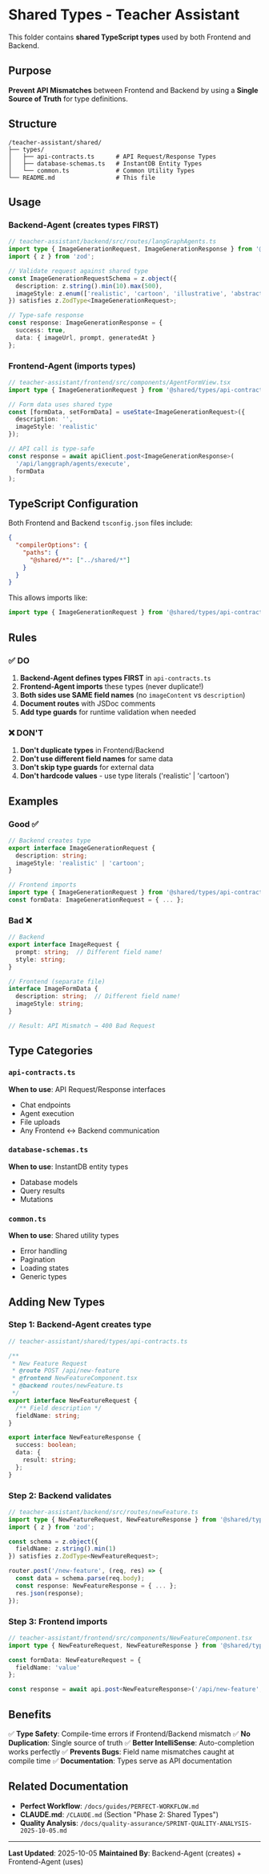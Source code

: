 # Shared Types - Teacher Assistant

This folder contains **shared TypeScript types** used by both Frontend and Backend.

## Purpose

**Prevent API Mismatches** between Frontend and Backend by using a **Single Source of Truth** for type definitions.

## Structure

```
/teacher-assistant/shared/
├── types/
│   ├── api-contracts.ts      # API Request/Response Types
│   ├── database-schemas.ts   # InstantDB Entity Types
│   └── common.ts             # Common Utility Types
└── README.md                 # This file
```

## Usage

### Backend-Agent (creates types FIRST)

```typescript
// teacher-assistant/backend/src/routes/langGraphAgents.ts
import type { ImageGenerationRequest, ImageGenerationResponse } from '@shared/types/api-contracts';
import { z } from 'zod';

// Validate request against shared type
const ImageGenerationRequestSchema = z.object({
  description: z.string().min(10).max(500),
  imageStyle: z.enum(['realistic', 'cartoon', 'illustrative', 'abstract'])
}) satisfies z.ZodType<ImageGenerationRequest>;

// Type-safe response
const response: ImageGenerationResponse = {
  success: true,
  data: { imageUrl, prompt, generatedAt }
};
```

### Frontend-Agent (imports types)

```typescript
// teacher-assistant/frontend/src/components/AgentFormView.tsx
import type { ImageGenerationRequest } from '@shared/types/api-contracts';

// Form data uses shared type
const [formData, setFormData] = useState<ImageGenerationRequest>({
  description: '',
  imageStyle: 'realistic'
});

// API call is type-safe
const response = await apiClient.post<ImageGenerationResponse>(
  '/api/langgraph/agents/execute',
  formData
);
```

## TypeScript Configuration

Both Frontend and Backend `tsconfig.json` files include:

```json
{
  "compilerOptions": {
    "paths": {
      "@shared/*": ["../shared/*"]
    }
  }
}
```

This allows imports like:
```typescript
import type { ImageGenerationRequest } from '@shared/types/api-contracts';
```

## Rules

### ✅ DO

1. **Backend-Agent defines types FIRST** in `api-contracts.ts`
2. **Frontend-Agent imports** these types (never duplicate!)
3. **Both sides use SAME field names** (no `imageContent` vs `description`)
4. **Document routes** with JSDoc comments
5. **Add type guards** for runtime validation when needed

### ❌ DON'T

1. **Don't duplicate types** in Frontend/Backend
2. **Don't use different field names** for same data
3. **Don't skip type guards** for external data
4. **Don't hardcode values** - use type literals ('realistic' | 'cartoon')

## Examples

### Good ✅

```typescript
// Backend creates type
export interface ImageGenerationRequest {
  description: string;
  imageStyle: 'realistic' | 'cartoon';
}

// Frontend imports
import type { ImageGenerationRequest } from '@shared/types/api-contracts';
const formData: ImageGenerationRequest = { ... };
```

### Bad ❌

```typescript
// Backend
export interface ImageRequest {
  prompt: string;  // Different field name!
  style: string;
}

// Frontend (separate file)
interface ImageFormData {
  description: string;  // Different field name!
  imageStyle: string;
}

// Result: API Mismatch → 400 Bad Request
```

## Type Categories

### `api-contracts.ts`

**When to use**: API Request/Response interfaces
- Chat endpoints
- Agent execution
- File uploads
- Any Frontend ↔ Backend communication

### `database-schemas.ts`

**When to use**: InstantDB entity types
- Database models
- Query results
- Mutations

### `common.ts`

**When to use**: Shared utility types
- Error handling
- Pagination
- Loading states
- Generic types

## Adding New Types

### Step 1: Backend-Agent creates type

```typescript
// teacher-assistant/shared/types/api-contracts.ts

/**
 * New Feature Request
 * @route POST /api/new-feature
 * @frontend NewFeatureComponent.tsx
 * @backend routes/newFeature.ts
 */
export interface NewFeatureRequest {
  /** Field description */
  fieldName: string;
}

export interface NewFeatureResponse {
  success: boolean;
  data: {
    result: string;
  };
}
```

### Step 2: Backend validates

```typescript
// teacher-assistant/backend/src/routes/newFeature.ts
import type { NewFeatureRequest, NewFeatureResponse } from '@shared/types/api-contracts';
import { z } from 'zod';

const schema = z.object({
  fieldName: z.string().min(1)
}) satisfies z.ZodType<NewFeatureRequest>;

router.post('/new-feature', (req, res) => {
  const data = schema.parse(req.body);
  const response: NewFeatureResponse = { ... };
  res.json(response);
});
```

### Step 3: Frontend imports

```typescript
// teacher-assistant/frontend/src/components/NewFeatureComponent.tsx
import type { NewFeatureRequest, NewFeatureResponse } from '@shared/types/api-contracts';

const formData: NewFeatureRequest = {
  fieldName: 'value'
};

const response = await api.post<NewFeatureResponse>('/api/new-feature', formData);
```

## Benefits

✅ **Type Safety**: Compile-time errors if Frontend/Backend mismatch
✅ **No Duplication**: Single source of truth
✅ **Better IntelliSense**: Auto-completion works perfectly
✅ **Prevents Bugs**: Field name mismatches caught at compile time
✅ **Documentation**: Types serve as API documentation

## Related Documentation

- **Perfect Workflow**: `/docs/guides/PERFECT-WORKFLOW.md`
- **CLAUDE.md**: `/CLAUDE.md` (Section "Phase 2: Shared Types")
- **Quality Analysis**: `/docs/quality-assurance/SPRINT-QUALITY-ANALYSIS-2025-10-05.md`

---

**Last Updated**: 2025-10-05
**Maintained By**: Backend-Agent (creates) + Frontend-Agent (uses)
